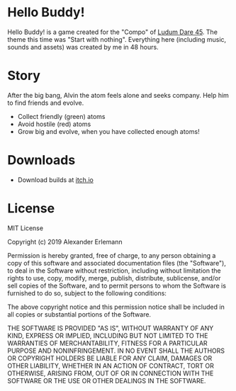 # Hello Buddy!
Hello Buddy! is a game created for the "Compo" of [Ludum Dare 45](https://ldjam.com). The theme this time was "Start with nothing". Everything here (including music, sounds and assets) was created by me in 48 hours.

# Story
After the big bang, Alvin the atom feels alone and seeks company. Help him to find friends and evolve.
  - Collect friendly (green) atoms
  - Avoid hostile (red) atoms
  - Grow big and evolve, when you have collected enough atoms!
  
# Downloads
  - Download builds at [itch.io](https://d4rkweasel.itch.io/hello-buddy)

  
# License

MIT License

Copyright (c) 2019 Alexander Erlemann

Permission is hereby granted, free of charge, to any person obtaining a copy
of this software and associated documentation files (the "Software"), to deal
in the Software without restriction, including without limitation the rights
to use, copy, modify, merge, publish, distribute, sublicense, and/or sell
copies of the Software, and to permit persons to whom the Software is
furnished to do so, subject to the following conditions:

The above copyright notice and this permission notice shall be included in all
copies or substantial portions of the Software.

THE SOFTWARE IS PROVIDED "AS IS", WITHOUT WARRANTY OF ANY KIND, EXPRESS OR
IMPLIED, INCLUDING BUT NOT LIMITED TO THE WARRANTIES OF MERCHANTABILITY,
FITNESS FOR A PARTICULAR PURPOSE AND NONINFRINGEMENT. IN NO EVENT SHALL THE
AUTHORS OR COPYRIGHT HOLDERS BE LIABLE FOR ANY CLAIM, DAMAGES OR OTHER
LIABILITY, WHETHER IN AN ACTION OF CONTRACT, TORT OR OTHERWISE, ARISING FROM,
OUT OF OR IN CONNECTION WITH THE SOFTWARE OR THE USE OR OTHER DEALINGS IN THE
SOFTWARE.